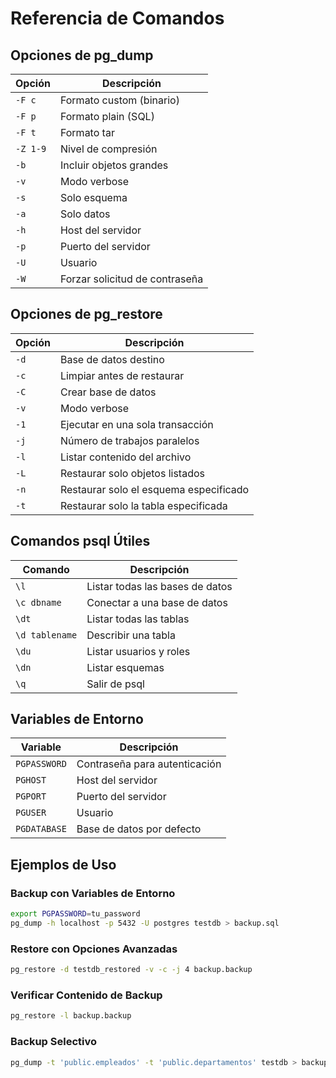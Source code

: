 # Referencia de Comandos

## Opciones de pg_dump

| Opción | Descripción |
|--------|-------------|
| `-F c` | Formato custom (binario) |
| `-F p` | Formato plain (SQL) |
| `-F t` | Formato tar |
| `-Z 1-9` | Nivel de compresión |
| `-b` | Incluir objetos grandes |
| `-v` | Modo verbose |
| `-s` | Solo esquema |
| `-a` | Solo datos |
| `-h` | Host del servidor |
| `-p` | Puerto del servidor |
| `-U` | Usuario |
| `-W` | Forzar solicitud de contraseña |

## Opciones de pg_restore

| Opción | Descripción |
|--------|-------------|
| `-d` | Base de datos destino |
| `-c` | Limpiar antes de restaurar |
| `-C` | Crear base de datos |
| `-v` | Modo verbose |
| `-1` | Ejecutar en una sola transacción |
| `-j` | Número de trabajos paralelos |
| `-l` | Listar contenido del archivo |
| `-L` | Restaurar solo objetos listados |
| `-n` | Restaurar solo el esquema especificado |
| `-t` | Restaurar solo la tabla especificada |

## Comandos psql Útiles

| Comando | Descripción |
|---------|-------------|
| `\l` | Listar todas las bases de datos |
| `\c dbname` | Conectar a una base de datos |
| `\dt` | Listar todas las tablas |
| `\d tablename` | Describir una tabla |
| `\du` | Listar usuarios y roles |
| `\dn` | Listar esquemas |
| `\q` | Salir de psql |

## Variables de Entorno

| Variable | Descripción |
|----------|-------------|
| `PGPASSWORD` | Contraseña para autenticación |
| `PGHOST` | Host del servidor |
| `PGPORT` | Puerto del servidor |
| `PGUSER` | Usuario |
| `PGDATABASE` | Base de datos por defecto |

## Ejemplos de Uso

### Backup con Variables de Entorno
```bash
export PGPASSWORD=tu_password
pg_dump -h localhost -p 5432 -U postgres testdb > backup.sql
```

### Restore con Opciones Avanzadas
```bash
pg_restore -d testdb_restored -v -c -j 4 backup.backup
```

### Verificar Contenido de Backup
```bash
pg_restore -l backup.backup
```

### Backup Selectivo
```bash
pg_dump -t 'public.empleados' -t 'public.departamentos' testdb > backup_selectivo.sql
``` 